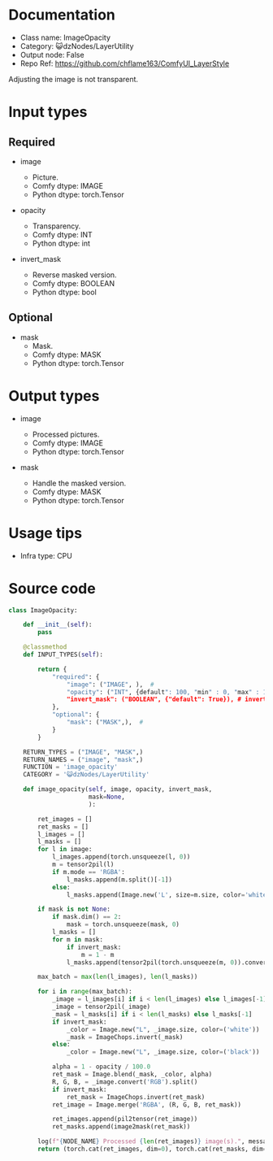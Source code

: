 # Documentation
- Class name: ImageOpacity
- Category: 😺dzNodes/LayerUtility
- Output node: False
- Repo Ref: https://github.com/chflame163/ComfyUI_LayerStyle

Adjusting the image is not transparent.

# Input types

## Required

- image
    - Picture.
    - Comfy dtype: IMAGE
    - Python dtype: torch.Tensor

- opacity
    - Transparency.
    - Comfy dtype: INT
    - Python dtype: int

- invert_mask
    - Reverse masked version.
    - Comfy dtype: BOOLEAN
    - Python dtype: bool

## Optional

- mask
    - Mask.
    - Comfy dtype: MASK
    - Python dtype: torch.Tensor

# Output types

- image
    - Processed pictures.
    - Comfy dtype: IMAGE
    - Python dtype: torch.Tensor

- mask
    - Handle the masked version.
    - Comfy dtype: MASK
    - Python dtype: torch.Tensor

# Usage tips
- Infra type: CPU

# Source code
```python
class ImageOpacity:

    def __init__(self):
        pass

    @classmethod
    def INPUT_TYPES(self):

        return {
            "required": {
                "image": ("IMAGE", ),  #
                "opacity": ("INT", {default": 100, "min" : 0, "max" : 100, "step" ), # Transparency
                "invert_mask": ("BOOLEAN", {"default": True}), # invert mask
            },
            "optional": {
                "mask": ("MASK",),  #
            }
        }

    RETURN_TYPES = ("IMAGE", "MASK",)
    RETURN_NAMES = ("image", "mask",)
    FUNCTION = 'image_opacity'
    CATEGORY = '😺dzNodes/LayerUtility'

    def image_opacity(self, image, opacity, invert_mask,
                      mask=None,
                      ):

        ret_images = []
        ret_masks = []
        l_images = []
        l_masks = []
        for l in image:
            l_images.append(torch.unsqueeze(l, 0))
            m = tensor2pil(l)
            if m.mode == 'RGBA':
                l_masks.append(m.split()[-1])
            else:
                l_masks.append(Image.new('L', size=m.size, color='white'))

        if mask is not None:
            if mask.dim() == 2:
                mask = torch.unsqueeze(mask, 0)
            l_masks = []
            for m in mask:
                if invert_mask:
                    m = 1 - m
                l_masks.append(tensor2pil(torch.unsqueeze(m, 0)).convert('L'))

        max_batch = max(len(l_images), len(l_masks))

        for i in range(max_batch):
            _image = l_images[i] if i < len(l_images) else l_images[-1]
            _image = tensor2pil(_image)
            _mask = l_masks[i] if i < len(l_masks) else l_masks[-1]
            if invert_mask:
                _color = Image.new("L", _image.size, color=('white'))
                _mask = ImageChops.invert(_mask)
            else:
                _color = Image.new("L", _image.size, color=('black'))

            alpha = 1 - opacity / 100.0
            ret_mask = Image.blend(_mask, _color, alpha)
            R, G, B, = _image.convert('RGB').split()
            if invert_mask:
                ret_mask = ImageChops.invert(ret_mask)
            ret_image = Image.merge('RGBA', (R, G, B, ret_mask))

            ret_images.append(pil2tensor(ret_image))
            ret_masks.append(image2mask(ret_mask))

        log(f"{NODE_NAME} Processed {len(ret_images)} image(s).", message_type='finish')
        return (torch.cat(ret_images, dim=0), torch.cat(ret_masks, dim=0),)
```